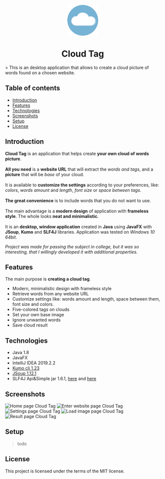 <p align="center">
  <img src="./src/Assets/Images/icon.png" alt="Cloud Tag logo icon" width="100"/>
</p>
<h1 align="center">
	Cloud Tag
</h1>
> This is an desktop application that allows to create a cloud picture of words found on a chosen website.

## Table of contents
* [Introduction](#introduction)
* [Features](#features)
* [Technologies](#technologies)
* [Screenshots](#screenshots)
* [Setup](#setup)
* [License](#license)

## Introduction
**Cloud Tag** is an application that helps create **your own cloud of words picture**.
</br></br>
**All you need** is a **website URL** that will extract the *words and tags*, and a **picture** that will be *base* of your cloud.
</br></br>
It is available to **customize the settings** according to your preferences, like: *colors*, *words amount* and *length*, *font size* or *space between tags*.
</br></br>
**The great convenience** is to include words that you do not want to use.
</br></br>
The main advantage is a **modern design** of application with **frameless style**. The whole looks **neat and minimalistic**.
</br></br>
It is an **desktop, window application** created in **Java** using **JavaFX** with **JSoup**, **Kumo** and **SLF4J** libraries. Application was tested on *Windows 10 64bit*.

*Project was made for passing the subject in college, but it was so interesting, that I willingly developed it with additional properties.*

## Features
The main purpose is **creating a cloud tag**. 
* Modern, minimalistic design with frameless style
* Retrieve words from any website URL
* Customize settings like: words amount and length, space between them, font size and colors.
* Five-colored tags on clouds
* Set your own base image
* Ignore unwanted words
* Save cloud result

## Technologies
* Java 1.8
* JavaFX
* IntelliJ IDEA 2019.2.2
* [Kumo cli 1.23](https://github.com/kennycason/kumo)
* [JSoup 1.12.1](https://jsoup.org/)
* SLF4J Api&Simple jar 1.6.1, [here](https://mvnrepository.com/artifact/org.slf4j/slf4j-api/1.6.1) and [here](https://mvnrepository.com/artifact/org.slf4j/slf4j-simple/1.6.1)

## Screenshots
![Home page Cloud Tag](https://i.ibb.co/2k1Q3Cx/screen1cloudtag.png "Home page Cloud Tag")
![Enter website page Cloud Tag](https://i.ibb.co/j6G3dKC/screen2cloudtag.png "Enter website page Cloud Tag")
![Settings page Cloud Tag](https://i.ibb.co/R306cnr/screen3cloudtag.png "Setting page Cloud Tag")
![Load image page Cloud Tag](https://i.ibb.co/30Zz8K8/screen4cloudtag.png "Load image page Cloud Tag")
![Result page Cloud Tag](https://i.ibb.co/7trt206/screen5cloudtag.png "Result page page Cloud Tag")

## Setup
> todo
## License
This project is licensed under the terms of the MIT license.